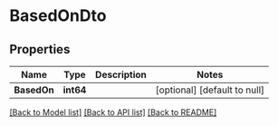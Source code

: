 # BasedOnDto

## Properties
Name | Type | Description | Notes
------------ | ------------- | ------------- | -------------
**BasedOn** | **int64** |  | [optional] [default to null]

[[Back to Model list]](../README.md#documentation-for-models) [[Back to API list]](../README.md#documentation-for-api-endpoints) [[Back to README]](../README.md)


